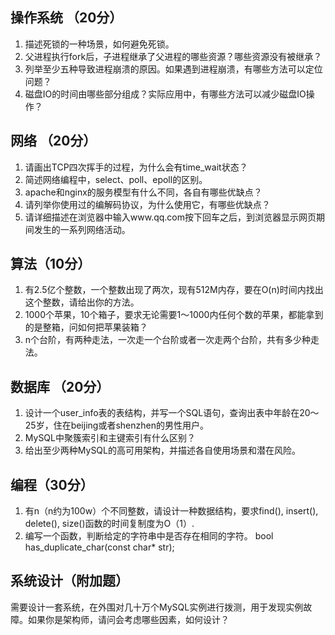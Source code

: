 ## 操作系统 （20分）
1. 描述死锁的一种场景，如何避免死锁。
2. 父进程执行fork后，子进程继承了父进程的哪些资源？哪些资源没有被继承？
3. 列举至少五种导致进程崩溃的原因。如果遇到进程崩溃，有哪些方法可以定位问题？
4. 磁盘IO的时间由哪些部分组成？实际应用中，有哪些方法可以减少磁盘IO操作？


## 网络 （20分）
1. 请画出TCP四次挥手的过程，为什么会有time_wait状态？ 
2. 简述网络编程中，select、poll、epoll的区别。
3. apache和nginx的服务模型有什么不同，各自有哪些优缺点？
4. 请列举你使用过的编解码协议，为什么使用它，有哪些优缺点？
5. 请详细描述在浏览器中输入www.qq.com按下回车之后，到浏览器显示网页期间发生的一系列网络活动。


## 算法（10分）
1. 有2.5亿个整数，一个整数出现了两次，现有512M内存，要在O(n)时间内找出这个整数，请给出你的方法。
2. 1000个苹果，10个箱子，要求无论需要1～1000内任何个数的苹果，都能拿到的是整箱，问如何把苹果装箱？
3. n个台阶，有两种走法，一次走一个台阶或者一次走两个台阶，共有多少种走法。

## 数据库 （20分）
1. 设计一个user_info表的表结构，并写一个SQL语句，查询出表中年龄在20～25岁，住在beijing或者shenzhen的男性用户。
2. MySQL中聚簇索引和主键索引有什么区别？ 
3. 给出至少两种MySQL的高可用架构，并描述各自使用场景和潜在风险。

## 编程（30分）
1. 有n（n约为100w）个不同整数，请设计一种数据结构，要求find(), insert(), delete(), size()函数的时间复制度为O（1）.
2. 编写一个函数，判断给定的字符串中是否存在相同的字符。
bool has_duplicate_char(const char* str);

## 系统设计（附加题）
需要设计一套系统，在外围对几十万个MySQL实例进行拨测，用于发现实例故障。如果你是架构师，请问会考虑哪些因素，如何设计？